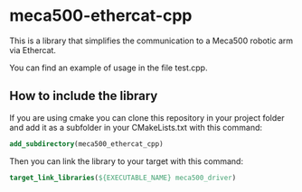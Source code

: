 # meca500-ethercat-cpp

This is a library that simplifies the communication to a Meca500 robotic arm via Ethercat.

You can find an example of usage in the file test.cpp.

## How to include the library

If you are using cmake you can clone this repository in your project folder and add it as a subfolder in your CMakeLists.txt with this command:

```cmake
add_subdirectory(meca500_ethercat_cpp)
```

Then you can link the library to your target with this command:

```cmake
target_link_libraries(${EXECUTABLE_NAME} meca500_driver)
```
